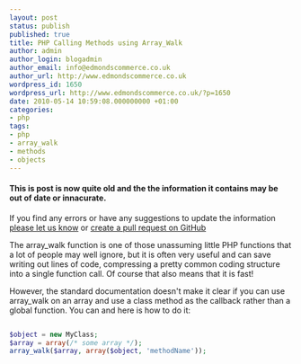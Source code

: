 ```yaml
---
layout: post
status: publish
published: true
title: PHP Calling Methods using Array_Walk
author: admin
author_login: blogadmin
author_email: info@edmondscommerce.co.uk
author_url: http://www.edmondscommerce.co.uk
wordpress_id: 1650
wordpress_url: http://www.edmondscommerce.co.uk/?p=1650
date: 2010-05-14 10:59:08.000000000 +01:00
categories:
- php
tags:
- php
- array_walk
- methods
- objects
---
```

<div class="oldpost"><h4>This is post is now quite old and the the information it contains may be out of date or innacurate.</h4>
<p>
If you find any errors or have any suggestions to update the information <a href="http://edmondscommerce.github.io/contact-us/index.html">please let us know</a>
or <a href="https://github.com/edmondscommerce/edmondscommerce.github.io">create a pull request on GitHub</a>
</p>
</div>
The array_walk function is one of those unassuming little PHP functions that a lot of people may well ignore, but it is often very useful and can save writing out lines of code, compressing a pretty common coding structure into a single function call. Of course that also means that it is fast!

However, the standard documentation doesn't make it clear if you can use array_walk on an array and use a class method as the callback rather than a global function. You can and here is how to do it:

```php

$object = new MyClass;
$array = array(/* some array */);
array_walk($array, array($object, 'methodName'));

```
